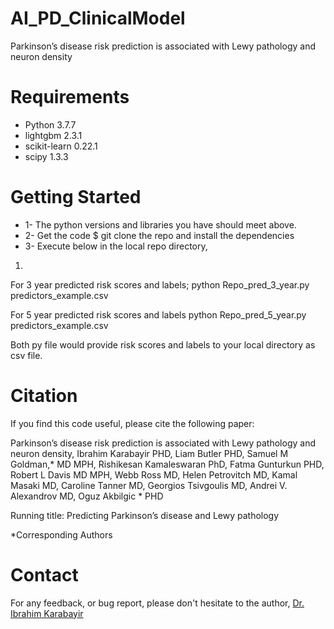 # AI_PD_ClinicalModel
Parkinson’s disease risk prediction is associated with Lewy pathology and neuron density

# Requirements

* Python 3.7.7
* lightgbm                  2.3.1
* scikit-learn              0.22.1
* scipy                     1.3.3


# Getting Started
* 1- The python versions and libraries you have should meet above.
* 2- Get the code $ git clone the repo and install the dependencies
* 3- Execute below in the local repo directory,
1.
For 3 year predicted risk scores and labels;
python Repo_pred_3_year.py predictors_example.csv

For 5 year predicted risk scores and labels
python Repo_pred_5_year.py predictors_example.csv

Both py file would provide risk scores and labels to your local directory as csv file.

# Citation

If you find this code useful, please cite the following paper:

Parkinson’s disease risk prediction is associated with Lewy pathology and neuron density,
Ibrahim Karabayir PHD, Liam Butler PHD, Samuel M Goldman,* MD MPH, Rishikesan Kamaleswaran PhD, Fatma Gunturkun PHD, Robert L Davis MD MPH, Webb Ross MD, Helen Petrovitch MD, Kamal Masaki MD, Caroline Tanner MD, Georgios Tsivgoulis MD, Andrei V. Alexandrov MD,  Oguz Akbilgic * PHD

Running title:  Predicting Parkinson’s disease and Lewy pathology

*Corresponding Authors

# Contact

For any feedback, or bug report, please don't hesitate to the author, [Dr. Ibrahim Karabayir](mailto:ikarabayir@luc.edu?subject=[AI_PD_ClinicalModel])

 
